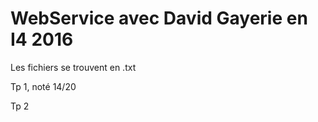 # WebService avec David Gayerie en I4 2016
Les fichiers se trouvent en .txt

Tp 1, noté 14/20

Tp 2

 
